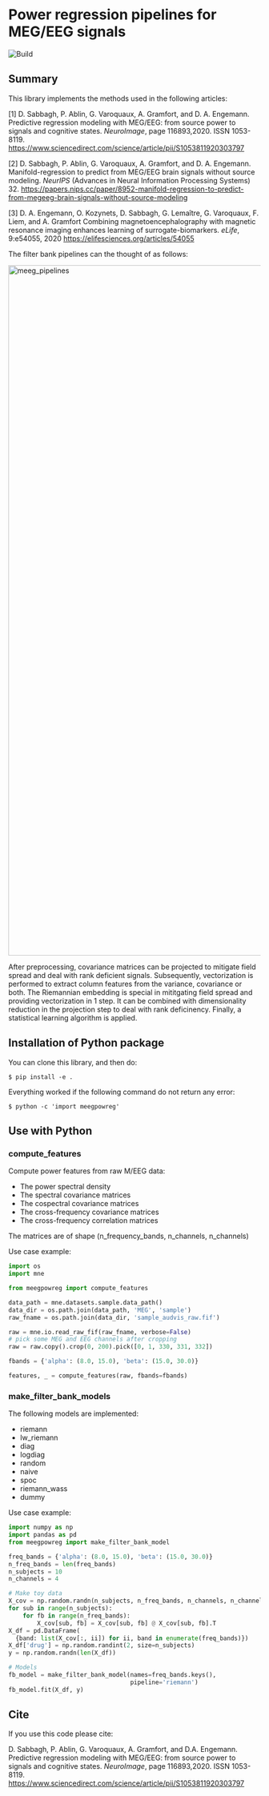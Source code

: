 # Power regression pipelines for MEG/EEG signals

![Build](https://github.com/DavidSabbagh/meegpowreg/workflows/tests/badge.svg)
<!-- ![Codecov](https://codecov.io/gh/DavidSabbagh/meegpowreg/branch/main/graph/badge.svg) -->

## Summary

This library implements the methods used in the following articles:

[1] D. Sabbagh, P. Ablin, G. Varoquaux, A. Gramfort, and D. A. Engemann.
Predictive regression modeling with MEG/EEG: from source power to signals and cognitive states.
*NeuroImage*, page 116893,2020. ISSN 1053-8119.
<https://www.sciencedirect.com/science/article/pii/S1053811920303797>

[2] D. Sabbagh, P. Ablin, G. Varoquaux, A. Gramfort,
and D. A. Engemann.
Manifold-regression to predict from MEG/EEG brain signals
without source modeling.
*NeurIPS* (Advances in Neural Information Processing Systems) 32.
<https://papers.nips.cc/paper/8952-manifold-regression-to-predict-from-megeeg-brain-signals-without-source-modeling>

[3] D. A. Engemann, O. Kozynets, D. Sabbagh, G. Lemaître, G. Varoquaux, F. Liem, and A. Gramfort
Combining magnetoencephalography with magnetic resonance imaging enhances learning of surrogate-biomarkers.
*eLife*, 9:e54055, 2020
<https://elifesciences.org/articles/54055>

The filter bank pipelines can the thought of as follows:

<img width="1380" alt="meeg_pipelines" src="https://user-images.githubusercontent.com/1908618/115611659-a6d5ab80-a2ea-11eb-935c-006cad4fc8e5.png">

After preprocessing, covariance matrices can be projected to mitigate field spread and deal with rank deficient signals.
Subsequently, vectorization is performed to extract column features from the variance, covariance or both.
The Riemannian embedding is special in mititgating field spread and providing vectorization in 1 step.
It can be combined with dimensionality reduction in the projection step to deal with rank deficinency.
Finally, a statistical learning algorithm is applied.

## Installation of Python package

<!-- To install the package, simply do: -->
<!--  -->
<!--   `$ pip install meegpowreg` -->

You can clone this library, and then do:

  `$ pip install -e .`

Everything worked if the following command do not return any error:

  `$ python -c 'import meegpowreg'`

## Use with Python

### compute_features

Compute power features from raw M/EEG data:

- The power spectral density
- The spectral covariance matrices
- The cospectral covariance matrices
- The cross-frequency covariance matrices
- The cross-frequency correlation matrices

The matrices are of shape (n_frequency_bands, n_channels, n_channels)

Use case example:

```python
import os
import mne

from meegpowreg import compute_features

data_path = mne.datasets.sample.data_path()
data_dir = os.path.join(data_path, 'MEG', 'sample')
raw_fname = os.path.join(data_dir, 'sample_audvis_raw.fif')

raw = mne.io.read_raw_fif(raw_fname, verbose=False)
# pick some MEG and EEG channels after cropping
raw = raw.copy().crop(0, 200).pick([0, 1, 330, 331, 332])

fbands = {'alpha': (8.0, 15.0), 'beta': (15.0, 30.0)}

features, _ = compute_features(raw, fbands=fbands)
```

### make_filter_bank_models

The following models are implemented:

- riemann
- lw_riemann
- diag
- logdiag
- random
- naive
- spoc
- riemann_wass
- dummy

Use case example:

```python
import numpy as np
import pandas as pd
from meegpowreg import make_filter_bank_model

freq_bands = {'alpha': (8.0, 15.0), 'beta': (15.0, 30.0)}
n_freq_bands = len(freq_bands)
n_subjects = 10
n_channels = 4

# Make toy data
X_cov = np.random.randn(n_subjects, n_freq_bands, n_channels, n_channels)
for sub in range(n_subjects):
    for fb in range(n_freq_bands):
        X_cov[sub, fb] = X_cov[sub, fb] @ X_cov[sub, fb].T
X_df = pd.DataFrame(
  {band: list(X_cov[:, ii]) for ii, band in enumerate(freq_bands)})
X_df['drug'] = np.random.randint(2, size=n_subjects)
y = np.random.randn(len(X_df))

# Models
fb_model = make_filter_bank_model(names=freq_bands.keys(), 
                                  pipeline='riemann')
fb_model.fit(X_df, y)
```

## Cite

If you use this code please cite:

  D. Sabbagh, P. Ablin, G. Varoquaux, A. Gramfort, and D.A. Engemann.
  Predictive regression modeling with MEG/EEG: from source power
  to signals and cognitive states.
  *NeuroImage*, page 116893,2020. ISSN 1053-8119.
  https://www.sciencedirect.com/science/article/pii/S1053811920303797
